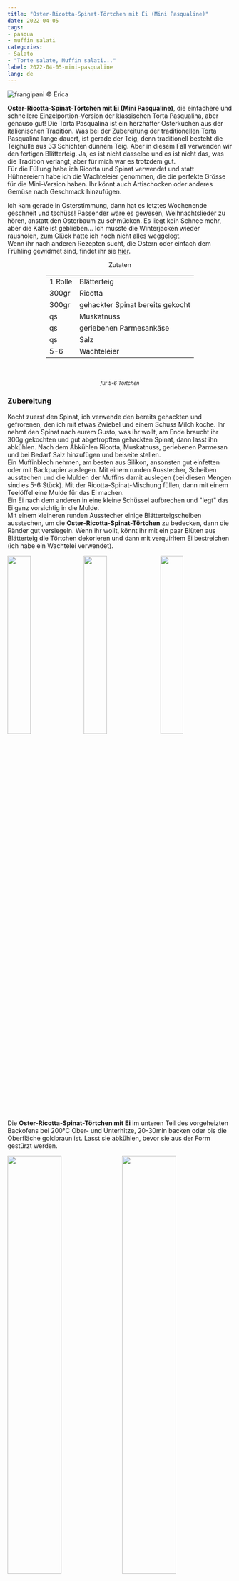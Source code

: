 ```yaml
---
title: "Oster-Ricotta-Spinat-Törtchen mit Ei (Mini Pasqualine)"
date: 2022-04-05
tags: 
- pasqua
- muffin salati
categories:
- Salato
- "Torte salate, Muffin salati..."
label: 2022-04-05-mini-pasqualine
lang: de
---
```

![](../2022-04-05-mini-pasqualine/header.jpeg "frangipani © Erica")

**Oster-Ricotta-Spinat-Törtchen mit Ei (Mini Pasqualine)**, die einfachere und schnellere Einzelportion-Version der klassischen Torta Pasqualina, aber genauso gut! Die Torta Pasqualina ist ein herzhafter Osterkuchen aus der italienischen Tradition. Was bei der Zubereitung der traditionellen Torta Pasqualina lange dauert, ist gerade der Teig, denn traditionell besteht die Teighülle aus 33 Schichten dünnem Teig. Aber in diesem Fall verwenden wir den fertigen Blätterteig. Ja, es ist nicht dasselbe und es ist nicht das, was die Tradition verlangt, aber für mich war es trotzdem gut.
<br />
Für die Füllung habe ich Ricotta und Spinat verwendet und statt Hühnereiern habe ich die Wachteleier genommen, die die perfekte Grösse für die Mini-Version haben. Ihr könnt auch Artischocken oder anderes Gemüse nach Geschmack hinzufügen.

Ich kam gerade in Osterstimmung, dann hat es letztes Wochenende geschneit und tschüss! Passender wäre es gewesen, Weihnachtslieder zu hören, anstatt den Osterbaum zu schmücken. Es liegt kein Schnee mehr, aber die Kälte ist geblieben... Ich musste die Winterjacken wieder rausholen, zum Glück hatte ich noch nicht alles weggelegt.
<br />
Wenn ihr nach anderen Rezepten sucht, die Ostern oder einfach dem Frühling gewidmet sind, findet ihr sie  <a href="https://frangipani.raiano.ch/tags/pasqua/" target="_blank">hier</a>.

<div id="wrapper" style="text-align: center">
  <div id="yourdiv" style="display: inline-block;">
    <div class="ingredients" itemscope itemtype="http://schema.org/Recipe">
      <span itemprop="name" style="display:none;">Oster-Ricotta-Spinat-Törtchen mit Ei (Mini Pasqualine)</span>
      <span itemprop="recipeCategory" style="display:none;">Herzhaftes</span>
      <img itemprop="image" style="display:none;" class="ignore-gallery-item" src="../2022-04-05-mini-pasqualine/header.jpeg"/>
      <span itemprop="author" style="display:none;">Erica Raiano</span>
      <span itemprop="description" style="display:none;">Ricotta-Spinat-Törtchen mit Ei (Mini Pasqualine), die einfachere und schnellere Einzelportion-Version der klassischen Torta Pasqualina, aber genauso gut!</span>
      <div class="ingredients-title">Zutaten</div>
      <table>
        <tbody>
          </tr>
          <tr itemprop="recipeIngredient">
            <td>1 Rolle</td>
            <td>Blätterteig</td>
          </tr>
          <tr itemprop="recipeIngredient">
            <td>300gr</td>
            <td>Ricotta</td>
          </tr>
          <tr itemprop="recipeIngredient">
            <td>300gr</td>
            <td>gehackter Spinat bereits gekocht</td>
          </tr>
          <tr itemprop="recipeIngredient">
            <td>qs</td>
            <td>Muskatnuss</td>
          </tr>
          <tr itemprop="recipeIngredient">
            <td>qs</td>
            <td>geriebenen Parmesankäse</td>
          </tr>
          <tr itemprop="recipeIngredient">
            <td>qs</td>
            <td>Salz</td>
          </tr>
          <tr itemprop="recipeIngredient">
            <td>5-6</td>
            <td>Wachteleier</td>
          </tr>
        </tbody>
      </table>
      <br></br>
      <i class="pull-right" style="font-size: 80%;" itemprop="recipeYield">für 5-6 Törtchen</i>
    </div>
  </div>
</div>


<h3>
  <font color="grey">
    <i class="fa fa-cogs"></i>
  </font> Zubereitung
</h3>

Kocht zuerst den Spinat, ich verwende den bereits gehackten und gefrorenen, den ich mit etwas Zwiebel und einem Schuss Milch koche. Ihr nehmt den Spinat nach eurem Gusto, was ihr wollt, am Ende braucht ihr 300g gekochten und gut abgetropften gehackten Spinat, dann lasst ihn abkühlen. Nach dem Abkühlen Ricotta, Muskatnuss, geriebenen Parmesan und bei Bedarf Salz hinzufügen und beiseite stellen.
<br />
Ein Muffinblech nehmen, am besten aus Silikon, ansonsten gut einfetten oder mit Backpapier auslegen. Mit einem runden Ausstecher, Scheiben ausstechen und die Mulden der Muffins damit auslegen (bei diesen Mengen sind es 5-6 Stück). Mit der Ricotta-Spinat-Mischung füllen, dann mit einem Teelöffel eine Mulde für das Ei machen.
<br />
Ein Ei nach dem anderen in eine kleine Schüssel aufbrechen und "legt" das Ei ganz vorsichtig in die Mulde.
<br />
Mit einem kleineren runden Ausstecher einige Blätterteigscheiben ausstechen, um die **Oster-Ricotta-Spinat-Törtchen** zu bedecken, dann die Ränder gut versiegeln. Wenn ihr wollt, könnt ihr mit ein paar Blüten aus Blätterteig die Törtchen dekorieren und dann mit verquirltem Ei bestreichen (ich habe ein Wachtelei verwendet). 
<p>
  <div style="width: 100%; margin-bottom: 0">
    <img style="float: left; width: 32%; margin-right: 1%;" src="../2022-04-05-mini-pasqualine/ricottaspinaci.jpeg" alt="" title="frangipani © Erica" />
    <img style="float: left; width: 32%; margin-right: 1%; margin-left: 1%;" src="../2022-04-05-mini-pasqualine/uovo.jpeg" alt="" title="frangipani © Erica" />
    <img style="float: left; width: 32%; margin-left: 1%;" src="../2022-04-05-mini-pasqualine/teglia.jpeg" alt="" title="frangipani © Erica" />
    <div style="clear: both"></div>
  </div>
</p>

Die **Oster-Ricotta-Spinat-Törtchen mit Ei** im unteren Teil des vorgeheizten Backofens bei 200°C Ober- und Unterhitze, 20-30min backen oder bis die Oberfläche goldbraun ist. Lasst sie abkühlen, bevor sie aus der Form gestürzt werden.

<p>
  <div style="width: 100%; margin-bottom: 0">
    <img style="float: left; width: 49%; margin-right: 1%" src="../2022-04-05-mini-pasqualine/risultato1.jpeg" alt="" title="frangipani © Erica" />
    <img style="float: left; width: 49%; margin-left: 1%" src="../2022-04-05-mini-pasqualine/risultato2.jpeg" alt="" title="frangipani © Erica" />
    <div style="clear: both;"></div>
  </div>
</p>

<p>
  <div style="width: 100%; margin-bottom: 0">
    <img style="float: left; width: 49%; margin-right: 1%" src="../2022-04-05-mini-pasqualine/risultato3.jpeg" alt="" title="frangipani © Erica" />
    <img style="float: left; width: 49%; margin-left: 1%" src="../2022-04-05-mini-pasqualine/risultato4.jpeg" alt="" title="frangipani © Erica" />
    <div style="clear: both;"></div>
  </div>
</p>

<p>
  <div style="width: 100%; margin-bottom: 0">
    <img style="float: left; width: 49%; margin-right: 1%" src="../2022-04-05-mini-pasqualine/risultato5.jpeg" alt="" title="frangipani © Erica" />
    <img style="float: left; width: 49%; margin-left: 1%" src="../2022-04-05-mini-pasqualine/risultato6.jpeg" alt="" title="frangipani © Erica" />
    <div style="clear: both;"></div>
  </div>
</p>

<p>
  <div style="width: 100%; margin-bottom: 0">
    <img style="float: left; width: 49%; margin-right: 1%" src="../2022-04-05-mini-pasqualine/risultato7.jpeg" alt="" title="frangipani © Erica" />
    <img style="float: left; width: 49%; margin-left: 1%" src="../2022-04-05-mini-pasqualine/risultato8.jpeg" alt="" title="frangipani © Erica" />
    <div style="clear: both;"></div>
  </div>
</p>

<h4>Buon appetito
  <font color="red">
    <i class="fa fa-smile-o"></i>
  </font>
</h4>